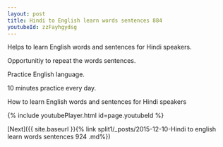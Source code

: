 ```yaml
---
layout: post
title: Hindi to English learn words sentences 884 
youtubeId: zzFayhgydsg
---
```

 
 
Helps to learn English words and sentences for Hindi speakers.

Opportunitiy to repeat the words sentences. 

Practice English language. 
 
10 minutes practice every day. 
 
How to learn English words and sentences for Hindi speakers 
 
{% include youtubePlayer.html id=page.youtubeId %}
 
 
[Next]({{ site.baseurl }}{% link  split1/_posts/2015-12-10-Hindi to english learn words sentences 924 .md%})
 
